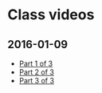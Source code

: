 # Class videos
## 2016-01-09
- [Part 1 of 3](https://www.youtube.com/watch?v=499JFIdPB24&index=7&list=PLVngfM2hsbi_0F9bc2XQ1Fo2GQnVMebG8)
- [Part 2 of 3](https://www.youtube.com/watch?v=m2OkkbWkvok&index=8&list=PLVngfM2hsbi_0F9bc2XQ1Fo2GQnVMebG8)
- [Part 3 of 3](https://www.youtube.com/watch?v=QayFql-cK9w&index=24&list=PLVngfM2hsbi_0F9bc2XQ1Fo2GQnVMebG8)

